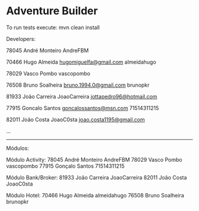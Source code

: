 # Adventure Builder
To run tests execute: mvn clean install

Developers:

78045 André Monteiro AndreFBM 

70466 Hugo Almeida hugomiguelfa@gmail.com almeidahugo 

78029 Vasco Pombo vascopombo

76508 Bruno Soalheira bruno.1994.0@gmail.com brunopkr

81933 João Carreira JoaoCarreira jottapedro96@hotmail.com

77915 Goncalo Santos goncalossantos@msn.com 71514311215

82011 João Costa JoaoC0sta joao.costa1195@gmail.com

...

_____________________________________________

Módulos:

Módulo Activity:
78045 André Monteiro AndreFBM 
78029 Vasco Pombo vascopombo
77915 Gonçalo Santos 71514311215

Módulo Bank/Broker:
81933 João Carreira JoaoCarreira
82011 João Costa JoaoC0sta

Módulo Hotel:
70466 Hugo Almeida almeidahugo
76508 Bruno Soalheira brunopkr



